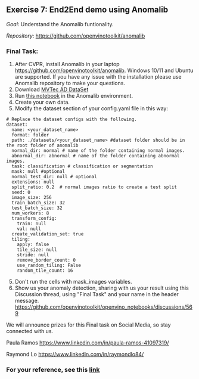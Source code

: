 ## Exercise 7: End2End demo using Anomalib

_Goal_: Understand the Anomalib funtionality. 

_Repository_: https://github.com/openvinotoolkit/anomalib

### Final Task:

1. After CVPR, install Anomalib in your laptop https://github.com/openvinotoolkit/anomalib. Windows 10/11 and Ubuntu are supported. If you have any issue with the installation please use Anomalib repository to make your questions.
2. Download [MVTec AD DataSet](https://www.mvtec.com/company/research/datasets/mvtec-ad)
3. Run [this notebook](https://github.com/openvinotoolkit/anomalib/blob/development/notebooks/001-getting-started/001-getting-started.ipynb) in the Anomalib environment.
4. Create your own data.
5. Modify the dataset section of your config.yaml file in this way:

```
# Replace the dataset configs with the following.
dataset:
  name: <your_dataset_name>
  format: folder
  path: ./datasets/<your_dataset_name> #dataset folder should be in the root folder of anomalib
  normal_dir: normal # name of the folder containing normal images.
  abnormal_dir: abnormal # name of the folder containing abnormal images.
  task: classification # classification or segmentation
  mask: null #optional
  normal_test_dir: null # optional
  extensions: null
  split_ratio: 0.2  # normal images ratio to create a test split
  seed: 0
  image_size: 256
  train_batch_size: 32
  test_batch_size: 32
  num_workers: 8
  transform_config:
    train: null
    val: null
  create_validation_set: true
  tiling:
    apply: false
    tile_size: null
    stride: null
    remove_border_count: 0
    use_random_tiling: False
    random_tile_count: 16

```

5. Don't run the cells with mask_images variables.
6. Show us your anomaly detection, sharing with us your result using this Discussion thread, using "Final Task" and your name in the header message.
https://github.com/openvinotoolkit/openvino_notebooks/discussions/569

We will announce prizes for this Final task on Social Media, so stay connected with us.


Paula Ramos https://www.linkedin.com/in/paula-ramos-41097319/

Raymond Lo https://www.linkedin.com/in/raymondlo84/


### For your reference, see this [link](https://doi.org/10.48550/arxiv.2202.08341)
